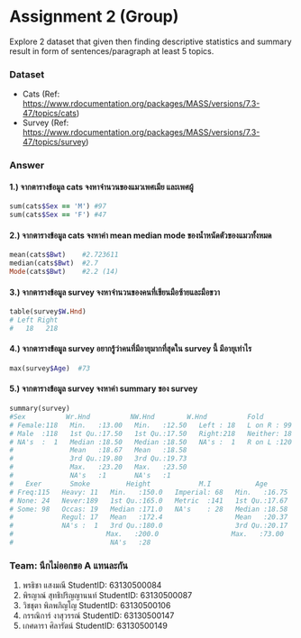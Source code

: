 # Assignment 2 (Group)
Explore 2 dataset that given then finding descriptive statistics and summary result in form of sentences/paragraph at least 5 topics.

### Dataset
- Cats (Ref: https://www.rdocumentation.org/packages/MASS/versions/7.3-47/topics/cats)
- Survey (Ref: https://www.rdocumentation.org/packages/MASS/versions/7.3-47/topics/survey)

### Answer

#### 1.) จากตารางข้อมูล cats จงหาจำนวนของแมวเพศเมีย และเพศผู้
```ruby
sum(cats$Sex == 'M') #97
sum(cats$Sex == 'F') #47
```

#### 2.) จากตารางข้อมูล cats จงหาค่า mean median mode ของน้ำหนัดตัวของแมวทั้งหมด 
```ruby
mean(cats$Bwt)	  #2.723611
median(cats$Bwt)  #2.7
Mode(cats$Bwt)	  #2.2 (14)
```

#### 3.) จากตารางข้อมูล survey จงหาจำนวนของคนที่เขียนมือซ้ายและมือขวา
```ruby
table(survey$W.Hnd)
# Left Right 
#   18   218
```

#### 4.) จากตารางข้อมูล survey อยากรู้ว่าคนที่มีอายุมากที่สุดใน survey นี้ มีอายุเท่าไร
```ruby
max(survey$Age)  #73
```

#### 5.) จากตารางข้อมูล survey จงหาค่า summary ของ survey
```ruby
summary(survey)
#Sex          Wr.Hnd          NW.Hnd        W.Hnd          Fold         Pulse             Clap    
# Female:118   Min.   :13.00   Min.   :12.50   Left : 18   L on R : 99   Min.   : 35.00   Left   : 39  
# Male  :118   1st Qu.:17.50   1st Qu.:17.50   Right:218   Neither: 18   1st Qu.: 66.00   Neither: 50  
# NA's  :  1   Median :18.50   Median :18.50   NA's :  1   R on L :120   Median : 72.50   Right  :147  
#              Mean   :18.67   Mean   :18.58                             Mean   : 74.15   NA's   :  1  
#              3rd Qu.:19.80   3rd Qu.:19.73                             3rd Qu.: 80.00                
#              Max.   :23.20   Max.   :23.50                             Max.   :104.00                
#              NA's   :1       NA's   :1                                 NA's   :45                    
#   Exer       Smoke         Height            M.I           Age       
# Freq:115   Heavy: 11   Min.   :150.0   Imperial: 68   Min.   :16.75  
# None: 24   Never:189   1st Qu.:165.0   Metric  :141   1st Qu.:17.67  
# Some: 98   Occas: 19   Median :171.0   NA's    : 28   Median :18.58  
#            Regul: 17   Mean   :172.4                  Mean   :20.37  
#            NA's :  1   3rd Qu.:180.0                  3rd Qu.:20.17  
#                       Max.   :200.0                  Max.   :73.00  
#                        NA's   :28                                  

```


### Team: นึกไม่ออกขอ A แทนละกัน

1. พรธิชา แสงมณี         StudentID: 63130500084
2. พิรญาณ์ สุทธิปริญญานนท์ StudentID: 63130500087
3. วิชชุตา พิภพภิญโญ      StudentID: 63130500106
4. กรรณิการ์ งาสุวรรณ์      StudentID: 63130500147
5. เกศดารา ศิลารัตน์       StudentID: 63130500149
